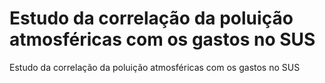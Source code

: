 # Estudo da correlação da poluição atmosféricas com os gastos no SUS
Estudo da correlação da poluição atmosféricas com os gastos no SUS
